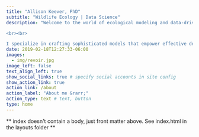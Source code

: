 ```yaml
---
title: "Allison Keever, PhD"
subtitle: "Wildlife Ecology | Data Science"
description: "Welcome to the world of ecological modeling and data-driven wildlife management! I'm Allison Keever, a passionate postdoctoral researcher merging the realms of wildlife ecology and data science. 

<br><br> 

I specialize in crafting sophisticated models that empower effective decision-making in wildlife management. My work not only delves into understand wildlife populations and ecological systems but also focuses on developing tools (think apps, report generators, etc.) for replicable research, ensuring robustness and reliability in management strategies. Through innovative approaches and rigorous analysis, I aim to streamline the use of wildlife research for informed management decisions. Join me on this exiting journey as we harness the power of data to safeguard our natural world for generations to come. "
date: 2019-02-18T12:27:33-06:00
images:
  - img/revoir.jpg
image_left: false
text_align_left: true
show_social_links: true # specify social accounts in site config
show_action_link: true
action_link: /about
action_label: "About me &rarr;"
action_type: text # text, button
type: home
---
```


** index doesn't contain a body, just front matter above.
See index.html in the layouts folder **
